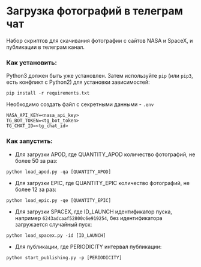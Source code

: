 # Загрузка фотографий в телеграм чат
Набор скриптов для скачивания фотографии с сайтов NASA и SpaceX, и публикации в телеграм канал.

### Как установить:
Python3 должен быть уже установлен. 
Затем используйте `pip` (или `pip3`, есть конфликт с Python2) для установки зависимостей:
```
pip install -r requirements.txt
```
Необходимо создать файл с секретными данными - `.env`
```
NASA_API_KEY=<nasa_api_key>
TG_BOT_TOKEN=<tg_bot_token>
TG_CHAT_ID=<tg_chat_id>
```

### Как запустить:
- Для загрузки APOD, где QUANTITY_APOD количество фотографий, не более 50 за раз:
```
python load_apod.py -qa [QUANTITY_APOD]
```
- Для загрузки EPIC, где QUANTITY_EPIC количество фотографий, не более 12 за раз:
```
python load_epic.py -qe [QUANTITY_EPIC]
```
- Для загрузки SPACEX, где ID_LAUNCH идентификатор пуска, например `6243adcaaf52800c6e919254`, без идентификатора загружается случайный пуск:
```
python load_spacex.py -id [ID_LAUNCH]
```
- Для публикации, где PERIODICITY интервал публикации:
```
python start_publishing.py -p [PERIODICITY]
```